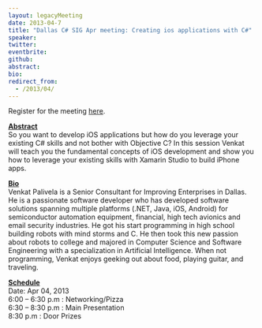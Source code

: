 ```yaml
---
layout: legacyMeeting
date: 2013-04-7
title: "Dallas C# SIG Apr meeting: Creating ios applications with C#"
speaker:
twitter:
eventbrite:
github:
abstract:
bio:
redirect_from:
  - /2013/04/
---
```


<p>Register for the meeting <a href="https://www.eventbrite.com/event/5922884507">here</a>.</p>
<p><strong><span style="text-decoration: underline;">Abstract </span></strong><br />
So you want to develop iOS applications but how do you leverage your existing C# skills and not bother with Objective C? In this session Venkat will teach you the fundamental concepts of iOS development and show you how to leverage your existing skills with Xamarin Studio to build iPhone apps.</p>
<p><strong><span style="text-decoration: underline;">Bio </span></strong><br />
Venkat Palivela is a Senior Consultant for Improving Enterprises in Dallas. He is a passionate software developer who has developed software solutions spanning multiple platforms (.NET, Java, iOS, Android) for semiconductor automation equipment, financial, high tech avionics and email security industries. He got his start programming in high school building robots with mind storms and C. He then took this new passion about robots to college and majored in Computer Science and Software Engineering with a specialization in Artificial Intelligence. When not programming, Venkat enjoys geeking out about food, playing guitar, and traveling.</p>
<p><strong><span style="text-decoration: underline;">Schedule</span></strong><br />
Date: Apr 04, 2013<br />
6:00 &#8211; 6:30 p.m : Networking/Pizza<br />
6:30 &#8211; 8:30 p.m : Main Presentation<br />
8:30 p.m : Door Prizes</p>

